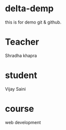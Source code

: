 # delta-demp
this is for demo git &amp; github.

# Teacher
Shradha khapra

# student
Vijay Saini

# course
web development
